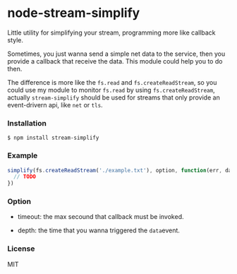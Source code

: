 # node-stream-simplify

Little utility for simplifying your stream, programming more like callback style.

Sometimes, you just wanna send a simple net data to the service, then you provide a callback that receive the data. This module could help you to do then.

The difference is more like the `fs.read` and `fs.createReadStream`, so you could use my module to monitor `fs.read` by using `fs.createReadStream`, actually `stream-simplify` should be used for streams that only provide an event-drivern api, like `net` or `tls`.

### Installation
```
$ npm install stream-simplify
```

### Example
```js
simplify(fs.createReadStream('./example.txt'), option, function(err, data) {
  // TODO
})
```

### Option

* timeout: the max secound that callback must be invoked.

* depth: the time that you wanna triggered the `data`event.

### License

MIT

